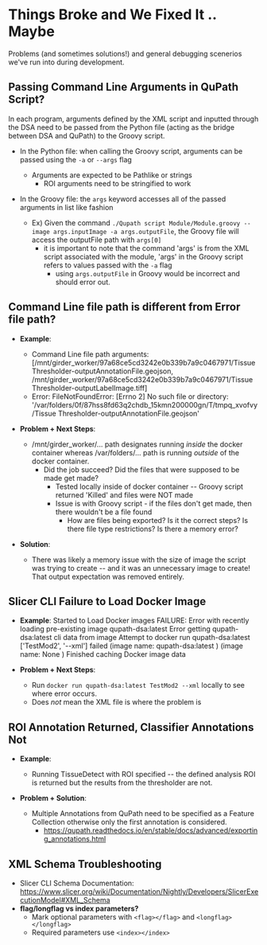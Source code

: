 # Things Broke and We Fixed It .. Maybe
Problems (and sometimes solutions!) and general debugging scenerios we've run into during development.

## Passing Command Line Arguments in QuPath Script?
In each program, arguments defined by the XML script and inputted through the DSA need to be passed from the Python file (acting as the bridge between DSA and QuPath) to the Groovy script. 

- In the Python file: when calling the Groovy script, arguments can be passed using the `-a` or `--args` flag
    - Arguments are expected to be Pathlike or strings
        - ROI arguments need to be stringified to work 

- In the Groovy file: the `args` keyword accesses all of the passed arguments in list like fashion
    - Ex) Given the command `./Qupath script Module/Module.groovy --image args.inputImage -a args.outputFile`, the Groovy file will access the outputFile path with `args[0]`
        - it is important to note that the command 'args' is from the XML script associated with the module, 'args' in the Groovy script refers to values passed with the `-a` flag
            - using `args.outputFile` in Groovy would be incorrect and should error out.

## Command Line file path is different from Error file path?
- **Example**:
    - Command Line file path arguments: [/mnt/girder_worker/97a68ce5cd3242e0b339b7a9c0467971/Tissue Thresholder-outputAnnotationFile.geojson, /mnt/girder_worker/97a68ce5cd3242e0b339b7a9c0467971/Tissue Thresholder-outputLabelImage.tiff] 
    - Error: FileNotFoundError: [Errno 2] No such file or directory: '/var/folders/0f/87hss8fd63q2chdb_15kmn200000gn/T/tmpq_xvofvy/Tissue Thresholder-outputAnnotationFile.geojson'

- **Problem + Next Steps**:
    - /mnt/girder_worker/... path designates running *inside* the docker container whereas /var/folders/... path is running *outside* of the docker container.
        - Did the job succeed? Did the files that were supposed to be made get made?
            - Tested locally inside of docker container -- Groovy script returned 'Killed' and files were NOT made 
            - Issue is with Groovy script - if the files don't get made, then there wouldn't be a file found
                - How are files being exported? Is it the correct steps? Is there file type restrictions? Is there a memory error?

- **Solution**:
    - There was likely a memory issue with the size of image the script was trying to create -- and it was an unnecessary image to create! That output expectation was removed entirely.


## Slicer CLI Failure to Load Docker Image
- **Example**:
Started to Load Docker images
FAILURE: Error with recently loading pre-existing image qupath-dsa:latest
Error getting qupath-dsa:latest cli data from image Attempt to docker run qupath-dsa:latest ['TestMod2', '--xml'] failed (image name: qupath-dsa:latest ) (image name: None )
Finished caching Docker image data

- **Problem + Next Steps**:
    - Run `docker run qupath-dsa:latest TestMod2 --xml` locally to see where error occurs.
    - Does *not* mean the XML file is where the problem is

## ROI Annotation Returned, Classifier Annotations Not
- **Example**:
    - Running TissueDetect with ROI specified -- the defined analysis ROI is returned but the results from the thresholder are not. 

- **Problem + Solution**:
    - Multiple Annotations from QuPath need to be specified as a Feature Collection otherwise only the first annotation is considered.
        - https://qupath.readthedocs.io/en/stable/docs/advanced/exporting_annotations.html


## XML Schema Troubleshooting
- Slicer CLI Schema Documentation: https://www.slicer.org/wiki/Documentation/Nightly/Developers/SlicerExecutionModel#XML_Schema
- **flag/longflag vs index parameters?**
    - Mark optional parameters with `<flag></flag>` and `<longflag></longflag>`
    - Required parameters use `<index></index>`